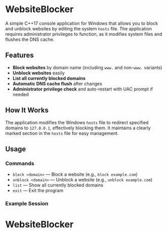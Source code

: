 # WebsiteBlocker

A simple C++17 console application for Windows that allows you to block and unblock websites by editing the system `hosts` file. The application requires administrator privileges to function, as it modifies system files and flushes the DNS cache.

## Features

- **Block websites** by domain name (including `www.` and non-`www.` variants)
- **Unblock websites** easily
- **List all currently blocked domains**
- **Automatic DNS cache flush** after changes
- **Administrator privilege check** and auto-restart with UAC prompt if needed

## How It Works

The application modifies the Windows `hosts` file to redirect specified domains to `127.0.0.1`, effectively blocking them. It maintains a clearly marked section in the `hosts` file for easy management.

## Usage

### Commands

- `block <domain>` &mdash; Block a website (e.g., `block example.com`)
- `unblock <domain>` &mdash; Unblock a website (e.g., `unblock example.com`)
- `list` &mdash; Show all currently blocked domains
- `exit` &mdash; Exit the program

### Example Session
# WebsiteBlocker
